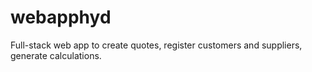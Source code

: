 # webapphyd
Full-stack web app to create quotes, register customers and suppliers, generate calculations.
